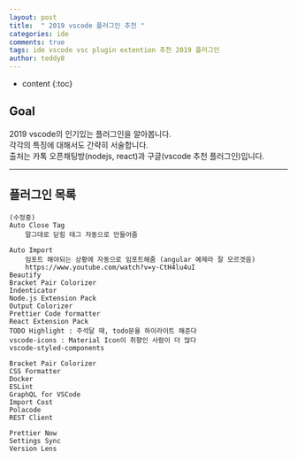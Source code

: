 ```yaml
---
layout: post   
title:  " 2019 vscode 플러그인 추천 "
categories: ide
comments: true
tags: ide vscode vsc plugin extention 추천 2019 플러그인 
author: teddy8  
---
```

* content
{:toc}

## Goal
2019 vscode의 인기있는 플러그인을 알아봅니다.<br>
각각의 특징에 대해서도 간략히 서술합니다.<br>
출처는 카톡 오픈채팅방(nodejs, react)과 구글(vscode 추천 플러그인)입니다.

---


## 플러그인 목록
```
(수정중)
Auto Close Tag
	말그대로 닫힘 태그 자동으로 만들어줌

Auto Import
	임포트 해야되는 상황에 자동으로 임포트해줌 (angular 예제라 잘 모르겟음)
	https://www.youtube.com/watch?v=y-CtH4lu4uI
Beautify
Bracket Pair Colorizer
Indenticator
Node.js Extension Pack
Output Colorizer
Prettier Code formatter
React Extension Pack
TODO Highlight : 주석달 때, todo문을 하이라이트 해준다
vscode-icons : Material Icon이 취향인 사람이 더 많다
vscode-styled-components

Bracket Pair Colorizer
CSS Formatter
Docker
ESLint
GraphQL for VSCode
Import Cost
Polacode
REST Client

Prettier Now
Settings Sync
Version Lens
```